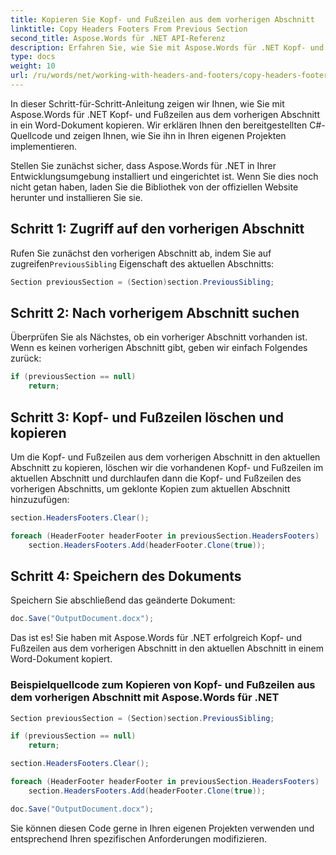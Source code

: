 ```yaml
---
title: Kopieren Sie Kopf- und Fußzeilen aus dem vorherigen Abschnitt
linktitle: Copy Headers Footers From Previous Section
second_title: Aspose.Words für .NET API-Referenz
description: Erfahren Sie, wie Sie mit Aspose.Words für .NET Kopf- und Fußzeilen aus dem vorherigen Abschnitt in Word-Dokumente kopieren.
type: docs
weight: 10
url: /ru/words/net/working-with-headers-and-footers/copy-headers-footers-from-previous-section/
---
```


In dieser Schritt-für-Schritt-Anleitung zeigen wir Ihnen, wie Sie mit Aspose.Words für .NET Kopf- und Fußzeilen aus dem vorherigen Abschnitt in ein Word-Dokument kopieren. Wir erklären Ihnen den bereitgestellten C#-Quellcode und zeigen Ihnen, wie Sie ihn in Ihren eigenen Projekten implementieren.

Stellen Sie zunächst sicher, dass Aspose.Words für .NET in Ihrer Entwicklungsumgebung installiert und eingerichtet ist. Wenn Sie dies noch nicht getan haben, laden Sie die Bibliothek von der offiziellen Website herunter und installieren Sie sie.

## Schritt 1: Zugriff auf den vorherigen Abschnitt

Rufen Sie zunächst den vorherigen Abschnitt ab, indem Sie auf zugreifen`PreviousSibling` Eigenschaft des aktuellen Abschnitts:

```csharp
Section previousSection = (Section)section.PreviousSibling;
```

## Schritt 2: Nach vorherigem Abschnitt suchen

Überprüfen Sie als Nächstes, ob ein vorheriger Abschnitt vorhanden ist. Wenn es keinen vorherigen Abschnitt gibt, geben wir einfach Folgendes zurück:

```csharp
if (previousSection == null)
    return;
```

## Schritt 3: Kopf- und Fußzeilen löschen und kopieren

Um die Kopf- und Fußzeilen aus dem vorherigen Abschnitt in den aktuellen Abschnitt zu kopieren, löschen wir die vorhandenen Kopf- und Fußzeilen im aktuellen Abschnitt und durchlaufen dann die Kopf- und Fußzeilen des vorherigen Abschnitts, um geklonte Kopien zum aktuellen Abschnitt hinzuzufügen:

```csharp
section.HeadersFooters.Clear();

foreach (HeaderFooter headerFooter in previousSection.HeadersFooters)
    section.HeadersFooters.Add(headerFooter.Clone(true));
```

## Schritt 4: Speichern des Dokuments

Speichern Sie abschließend das geänderte Dokument:

```csharp
doc.Save("OutputDocument.docx");
```

Das ist es! Sie haben mit Aspose.Words für .NET erfolgreich Kopf- und Fußzeilen aus dem vorherigen Abschnitt in den aktuellen Abschnitt in einem Word-Dokument kopiert.

### Beispielquellcode zum Kopieren von Kopf- und Fußzeilen aus dem vorherigen Abschnitt mit Aspose.Words für .NET

```csharp
Section previousSection = (Section)section.PreviousSibling;

if (previousSection == null)
    return;

section.HeadersFooters.Clear();

foreach (HeaderFooter headerFooter in previousSection.HeadersFooters)
    section.HeadersFooters.Add(headerFooter.Clone(true));

doc.Save("OutputDocument.docx");
```

Sie können diesen Code gerne in Ihren eigenen Projekten verwenden und entsprechend Ihren spezifischen Anforderungen modifizieren.